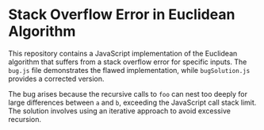 # Stack Overflow Error in Euclidean Algorithm

This repository contains a JavaScript implementation of the Euclidean algorithm that suffers from a stack overflow error for specific inputs. The `bug.js` file demonstrates the flawed implementation, while `bugSolution.js` provides a corrected version.

The bug arises because the recursive calls to `foo` can nest too deeply for large differences between `a` and `b`, exceeding the JavaScript call stack limit. The solution involves using an iterative approach to avoid excessive recursion.